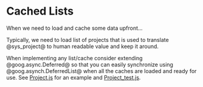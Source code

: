 # Cached Lists

When we need to load and cache some data upfront...

Typically, we need to load list of projects that is used to translate @sys_project@ to human readable value and keep it around.

When implementing any list/cache consider extending @goog.async.Deferred@ so that you can easily synchronize
using @goog.asynch.DeferredList@ when all the caches are loaded and ready for use. See [Project.js](project/Project.js)
for an example and [Project_test.js](../../../../../../../test/javascript/org/jboss/search/list/project/Project_test.js).